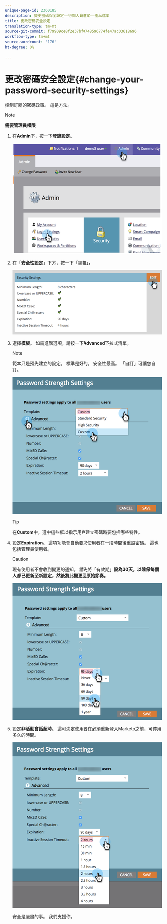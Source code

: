 ```yaml
---
unique-page-id: 2360185
description: 變更密碼保全設定——行銷人員檔案——產品檔案
title: 更改密碼安全設定
translation-type: tm+mt
source-git-commit: f79909ce8f2e37bf0748596774fe47ac03618696
workflow-type: tm+mt
source-wordcount: '176'
ht-degree: 0%

---
```



# 更改密碼安全設定{#change-your-password-security-settings}

控制訂閱的密碼政策。 這是方法。

>[!NOTE]
>
>**需要管理員權限**

1. 在&#x200B;**Admin**&#x200B;下，按一下&#x200B;**登錄設定**。

   ![](assets/image2014-9-16-12-3a41-3a40.png)

1. 在「**安全性設定**」下方，按一下「編輯&#x200B;**」。**

   ![](assets/passwordsettings-hand.png)

1. 選擇&#x200B;**模板**。 如需進階選項，請按一下&#x200B;**Advanced**&#x200B;下拉式清單。

   >[!NOTE]
   >
   >範本只是預先建立的設定。 標準是好的。 安全性最高。 「自訂」可讓您自訂。

   ![](assets/passwordstrength.png)

   >[!TIP]
   >
   >在&#x200B;**Custom**&#x200B;中，選中這些框以指示用戶建立密碼時要包括哪些特性。

1. 設定&#x200B;**Expiration**。 這項功能會自動要求使用者在一段時間後重設密碼。 這也包括管理員使用者。

   >[!CAUTION]
   >
   >現有使用者不會收到變更的通知。 請先將「有效期&#x200B;**」設為30天，以確保每個人都已更新至新設定，然後將此變更回原始節奏。**

   ![](assets/expiration.png)

1. 設定&#x200B;**非活動會話超時**。 這可決定使用者在必須重新登入Marketo之前，可停用多久的時間。

   ![](assets/inactivesession.png)

   安全是嚴肅的事。 我們支援你。
